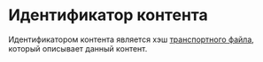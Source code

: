 # Идентификатор контента

Идентификатором контента является хэш [транспортного файла][1], который описывает данный контент.

[1]: transport-file.md